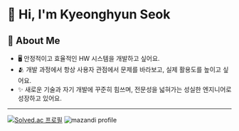 # 👋 Hi, I'm Kyeonghyun Seok

## 🚀 About Me
- 🖥️ 안정적이고 효율적인 HW 시스템을 개발하고 싶어요.
- 🫂 개발 과정에서 항상 사용자 관점에서 문제를 바라보고, 실제 활용도를 높이고 싶어요.
- ✨ 새로운 기술과 자기 개발에 꾸준히 힘쓰며, 전문성을 넓혀가는 성실한 엔지니어로 성장하고 있어요.
---

[![Solved.ac
프로필](http://mazassumnida.wtf/api/v2/generate_badge?boj=seokkyeong0)](https://solved.ac/seokkyeong0)
![mazandi profile](http://mazandi.herokuapp.com/api?handle=seokkyeong0&theme=dark)

